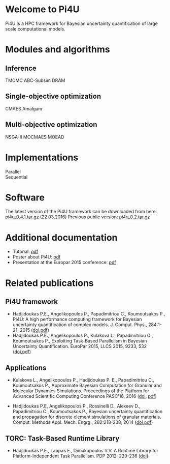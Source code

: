 # Welcome to Pi4U

Pi4U is a HPC framework for Bayesian uncertainty quantification of large scale computational models.

# Modules and algorithms

## Inference
  TMCMC
  ABC-Subsim
  DRAM

## Single-objective optimization
  CMAES
  Amalgam

## Multi-objective optimization
  NSGA-II
  MOCMAES
  MOEAD

# Implementations
  Parallel  
  Sequential  


# Software
The latest version of the Pi4U framework can be downloaded from here:
[pi4u_0.4.1.tar.gz](http://www.cse-lab.ethz.ch/images/software/pi4u_0.4.1.tar.gz) (22.03.2016)
Previous public version: [pi4u_0.2.tar.gz](http://www.cse-lab.ethz.ch/images/software/pi4u_0.2.tar.gz)

# Additional documentation
* Tutorial: [pdf](http://www.cse-lab.ethz.ch/images/software/Pi4Ututorial.pdf)
* Poster about Pi4U: [pdf](http://www.cse-lab.ethz.ch/images/stories/articles/Pi4U-Poster.pdf)
* Presentation at the Europar 2015 conference: [pdf](http://www.cse-lab.ethz.ch/images/stories/Publications/2015/Pi4U.Europar2015.key.pdf)

# Related publications
## Pi4U framework
* Hadjidoukas P.E., Angelikopoulos P., Papadimitriou C., Koumoutsakos P., Pi4U: A high performance computing framework for Bayesian uncertainty quantification of complex models. J. Comput. Phys., 284:1-21, 2015
([doi](http://www.sciencedirect.com/science/article/pii/S0021999114008134),[pdf](http://www.cse-lab.ethz.ch/images/stories/Publications/2015/Pi4U.JCP2015.pdf))
* Hadjidoukas P.E., Angelikopoulos P., Kulakova L., Papadimitriou C., Koumoutsakos P., Exploiting Task-Based Parallelism in Bayesian Uncertainty Quantification. EuroPar 2015, LLCS 2015, 9233, 532
([doi](http://link.springer.com/chapter/10.1007%2F978-3-662-48096-0_41),[pdf](http://www.cse-lab.ethz.ch/images/stories/Publications/2015/Pi4U.Europar2015.pdf))

## Applications
* Kulakova L., Angelikopoulos P., Hadjidoukas P. E., Papadimitriou C., Koumoutsakos P., Approximate Bayesian Computation for Granular and Molecular Dynamics Simulations. Proceedings of the Platform for Advanced Scientific Computing Conference PASC'16, 2016
([doi](http://doi.acm.org/10.1145/2929908.2929918), [pdf](http://www.cse-lab.ethz.ch/images/stories/Publications/2016/a4-kulakova.pdf))

* Hadjidoukas P.E, Angelikopoulos P., Rossinelli D., Alexeev D., Papadimitriou C., Koumoutsakos P., Bayesian uncertainty quantification and propagation for discrete element simulations of granular materials. Comput. Methods Appl. Mech. Engrg., 282:218-238, 2014
([doi](http://dx.doi.org/10.1016/j.cma.2014.07.017),[pdf](http://www.cse-lab.ethz.ch/images/stories/Publications/2014/PH_DEM_14.pdf))

## TORC: Task-Based Runtime Library
* Hadjidoukas P.E., Lappas E., Dimakopoulos V.V: A Runtime Library for Platform-Independent Task Parallelism. PDP 2012: 229-236
([doi](http://dx.doi.org/10.1109/PDP.2012.89))
